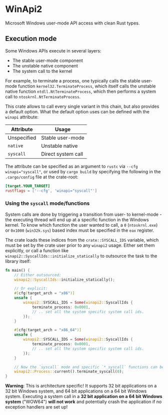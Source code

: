 # WinApi2

Microsoft Windows user-mode API access with clean Rust types.

## Execution mode

Some Windows APIs execute in several layers:

- The stable user-mode component
- The unstable native component
- The system call to the kernel

For example, to terminate a process, one typically calls the stable user-mode function
`kernel32.TerminateProcess`, which itself calls the unstable native function
`ntdll.NtTerminateProcess`, which then performs a system call to `ntoskrnl.NtTerminateProcess`.

This crate allows to call every single variant in this chain, but also provides a default
option. What the default option uses can be defined with the `winapi` attribute:

| Attribute   | Usage              |
| ----------- | ------------------ |
| Unspecified | Stable user-mode   |
| `native`    | Unstable native    |
| `syscall`   | Direct system call |

The attribute can be specified as an argument to `rustc` via `--cfg winapi="syscall"`, or used
by `cargo build` by specifying the following in the `.cargo/config` file at the crate-root:

```toml
[target.YOUR_TARGET]
rustflags = ['--cfg', 'winapi="syscall"']
```

### Using the `syscall` mode/functions

System calls are done by triggering a transition from user- to kernel-mode - the executing
thread will end up at a specific function in the Windows kernel. To know which function the user
wanted to call, a `0` (`ntoskrnl.exe`) or `0x1000` (`win32k.sys`) based index must be specified
in the `eax` register.

The crate loads these indices from the `crate::SYSCALL_IDS` variable, which must be set by the
crate user prior to any `winapi2` usage. Either set them explicitly, or call a function like
`winapi2::SyscallIds::initialize_statically` to outsource the task to the library itself:

```rust
fn main() {
    // Either outsourced:
    winapi2::SyscallIds::initialize_statically();

    // Or explicit:
    #[cfg(target_arch = "x86")]
    unsafe {
        winapi2::SYSCALL_IDS = Some(winapi2::SyscallIds {
            terminate_process: 0x0001,
            // .. set all the system specific system call ids.
        });
    }

    #[cfg(target_arch = "x86_64")]
    unsafe {
        winapi2::SYSCALL_IDS = Some(winapi2::SyscallIds {
            terminate_process: 0x0001,
            // .. set all the system specific system call ids.
        });
    }

    // Now the `syscall` mode and specific `*_syscall` functions can be used.
    winapi2::Process::current().terminate_syscall(0);
}
```

**Warning**: This is architecture specific! It supports 32 bit applications on a 32 bit Windows
system, and 64 bit applications on a 64 bit Windows system. Executing a system call in a **32
bit application on a 64 bit Windows system** ("WOW64") **will not work** and potentially crash
the application if no exception handlers are set up!